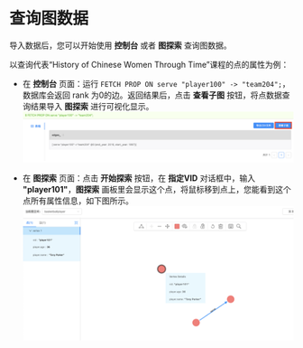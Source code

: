 # 查询图数据

导入数据后，您可以开始使用 **控制台** 或者 **图探索** 查询图数据。

以查询代表“History of Chinese Women Through Time”课程的点的属性为例：

* 在 **控制台** 页面：运行 `FETCH PROP ON serve "player100" -> "team204";`，数据库会返回 rank 为0的边。返回结果后，点击 **查看子图** 按钮，将点数据查询结果导入 **图探索** 进行可视化显示。  
![将控制台上查询得到的点数据信息导入到图探索进行可视化](../figs/st-ug-012-1.png "将点数据查询结果导入图探索")

* 在 **图探索** 页面：点击 **开始探索** 按钮，在 **指定VID** 对话框中，输入 **"player101"**，**图探索** 画板里会显示这个点，将鼠标移到点上，您能看到这个点所有属性信息，如下图所示。  
![可视化显示 History of Chinese Women Through Time 课程的信息](../figs/st-ug-013-1.png "按 VID 查询得到点的信息")
